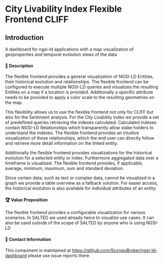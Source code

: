 # City Livability Index Flexible Frontend CLIFF

## Introduction
A dashboard for ngsi-ld applications with a map visualization of geoproperties and temporal evolution views of the data

#### 📝 Description
The flexible frontend provides a general visualization of NGSI-LD Entities, their historical evolution and relationships. The flexible frontend can be configured to execute multiple NGSI-LD queries and visualizes the resulting Entities on a map if a location is provided. Additionally a specific attribute needs to be provided to apply a color scale to the resulting geometries on the map.

This flexibility allows us to use the flexible frontend not only for CLIFF but also for the Sentiment analysis. 
For the City Livability Index we provide a set of predefined queries retrieving the indexes calculated. Calculated indexes contain NGSI-LD Relationships which transparently allow stake holders to understand the indexes. The flexible frontend provides an intuitive visualization of these relationships, which the end user can directly follow and retrieve more detail information on the linked entity. 

Additionally the flexible frontend provides visualizations for the historical evolution for a selected entity or index. Furthermore aggregated data over a timeframe is visualized. The flexible frontend provides, if applicable, average, minimum, maximum, sum and standard deviation. 

Since certain data, such as text or complex data, cannot be visualized in a graph we provide a table overview as a fallback solution. 
For easier access, the historical evolution is also available for individual attributes of an entity.

#### 🏆 Value Proposition

The flexible frontend provides a configurable visualization for various scenarios. In SALTED we used already twice to visualize use cases. It can also be used outside of the scope of SALTED by anyone who is using NGSI-LD

#### 📧 Contact Information

This component is maintained at https://github.com/ScorpioBroker/ngsi-ld-dashboard please use issue reports there.